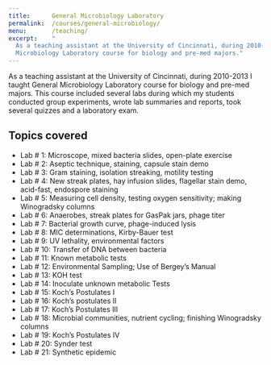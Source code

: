 ```yaml
---
title:      General Microbiology Laboratory 
permalink:  /courses/general-microbiology/
menu:       /teaching/
excerpt:    "
  As a teaching assistant at the University of Cincinnati, during 2010-2013 I taught General
  Microbiology Laboratory course for biology and pre-med majors."
---
```


As a teaching assistant at the University of Cincinnati, during 2010-2013 I taught General
Microbiology Laboratory course for biology and pre-med majors. This course included several labs
during which my students conducted group experiments, wrote lab summaries and reports, took several
quizzes and a laboratory exam.

## Topics covered

* Lab # 1: Microscope, mixed bacteria slides, open-plate exercise
* Lab # 2: Aseptic technique, staining, capsule stain demo
* Lab # 3: Gram staining, isolation streaking, motility testing
* Lab # 4: New streak plates, hay infusion slides, flagellar stain demo, acid-fast, endospore staining
* Lab # 5: Measuring cell density, testing oxygen sensitivity; making Winogradsky columns
* Lab # 6: Anaerobes, streak plates for GasPak jars, phage titer
* Lab # 7: Bacterial growth curve, phage-induced lysis
* Lab # 8: MIC determinations, Kirby-Bauer test
* Lab # 9: UV lethality, environmental factors
* Lab # 10: Transfer of DNA between bacteria
* Lab # 11: Known metabolic tests
* Lab # 12: Environmental Sampling; Use of Bergey’s Manual
* Lab # 13: KOH test
* Lab # 14: Inoculate unknown metabolic Tests
* Lab # 15: Koch’s Postulates I
* Lab # 16: Koch’s postulates II
* Lab # 17: Koch’s Postulates III
* Lab # 18: Microbial communities, nutrient cycling; finishing Winogradsky columns
* Lab # 19: Koch’s Postulates IV
* Lab # 20: Synder test
* Lab # 21: Synthetic epidemic
